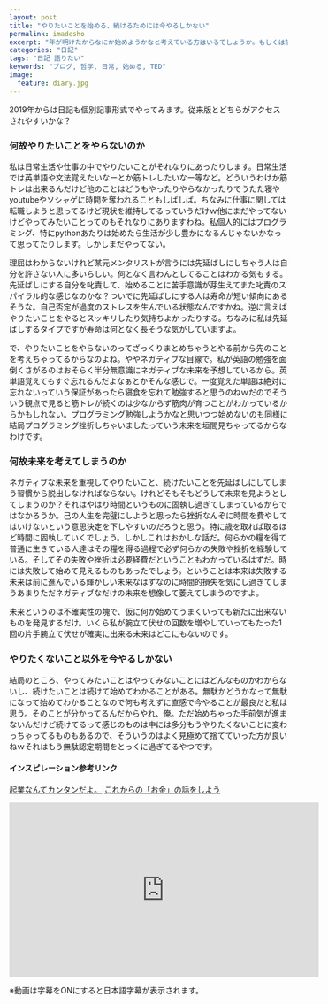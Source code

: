 ```yaml
---
layout: post
title: "やりたいことを始める、続けるためには今やるしかない"
permalink: imadesho
excerpt: "年が明けたからなにか始めようかなと考えている方はいるでしょうか。もしくは前から始めようと思っていたことを年が明けたきっかけに始めてみようかな等など。きっかけは何でも構いませんが始めようと思うことは間髪入れずに始める方が良いかもねという趣旨の記事です。"
categories: "日記"
tags: "日記 語りたい"
keywords: "ブログ, 哲学, 日常, 始める, TED"
image:
  feature: diary.jpg
---
```


2019年からは日記も個別記事形式でやってみます。従来版とどちらがアクセスされやすいかな？

### 何故やりたいことをやらないのか

私は日常生活や仕事の中でやりたいことがそれなりにあったりします。日常生活では英単語や文法覚えたいなーとか筋トレしたいなー等など。どういうわけか筋トレは出来るんだけど他のことはどうもやったりやらなかったりでうたた寝やyoutubeやソシャゲに時間を奪われることもしばしば。ちなみに仕事に関しては転職しようと思ってるけど現状を維持してるっていうだけｗ他にまだやってないけどやってみたいことってのもそれなりにありますわね。私個人的にはプログラミング、特にpythonあたりは始めたら生活が少し豊かになるんじゃないかなって思ってたりします。しかしまだやってない。

理屈はわからないけれど某元メンタリストが言うには先延ばしにしちゃう人は自分を許さない人に多いらしい。何となく言わんとしてることはわかる気もする。先延ばしにする自分を叱責して、始めることに苦手意識が芽生えてまた叱責のスパイラル的な感じなのかな？ついでに先延ばしにする人は寿命が短い傾向にあるそうな。自己否定が過度のストレスを生んでいる状態なんですかね。逆に言えばやりたいことをやるとスッキリしたり気持ちよかったりする。ちなみに私は先延ばしするタイプですが寿命は何となく長そうな気がしていますよ。

で、やりたいことをやらないのってざっくりまとめちゃうとやる前から先のことを考えちゃってるからなのよね。ややネガティブな目線で。私が英語の勉強を面倒くさがるのはおそらく半分無意識にネガティブな未来を予想しているから。英単語覚えてもすぐ忘れるんだよなぁとかそんな感じで。一度覚えた単語は絶対に忘れないっていう保証があったら寝食を忘れて勉強すると思うのねｗだのでそういう観点で見ると筋トレが続くのは少なからず筋肉が育つことがわかっているからかもしれない。プログラミング勉強しようかなと思いつつ始めないのも同様に結局プログラミング挫折しちゃいましたっていう未来を垣間見ちゃってるからなわけです。

### 何故未来を考えてしまうのか

ネガティブな未来を重視してやりたいこと、続けたいことを先延ばしにしてしまう習慣から脱出しなければならない。けれどそもそもどうして未来を見ようとしてしまうのか？それはやはり時間というものに固執し過ぎてしまっているからではなかろうか。己の人生を完璧にしようと思ったら挫折なんぞに時間を費やしてはいけないという意思決定を下しやすいのだろうと思う。特に歳を取れば取るほど時間に固執していくでしょう。しかしこれはおかしな話だ。何らかの糧を得て普通に生きている人達はその糧を得る過程で必ず何らかの失敗や挫折を経験している。そしてその失敗や挫折は必要経費だということもわかっているはずだ。時には失敗して始めて見えるものもあったでしょう。ということは本来は失敗する未来は前に進んでいる輝かしい未来なはずなのに時間的損失を気にし過ぎてしまうあまりただネガティブなだけの未来を想像して萎えてしまうのですよ。

未来というのは不確実性の塊で、仮に何か始めてうまくいっても新たに出来ないものを発見するだけ。いくら私が腕立て伏せの回数を増やしていってもたった1回の片手腕立て伏せが確実に出来る未来はどこにもないのです。

### やりたくないこと以外を今やるしかない

結局のところ、やってみたいことはやってみないことにはどんなものかわからないし、続けたいことは続けて始めてわかることがある。無駄かどうかなって無駄になって始めてわかることなので何も考えずに直感で今やることが最良だと私は思う。そのことが分かってるんだからやれ、俺。ただ始めちゃった手前気が進まないんだけど続けてるって感じのものは中には多分もうやりたくないことに変わっちゃってるものもあるので、そういうのはよく見極めて捨てていった方が良いねｗそれはもう無駄認定期間をとっくに過ぎてるやつです。

#### インスピレーション参考リンク

[起業なんてカンタンだよ。|これからの「お金」の話をしよう](http://we.love-profit.com/entry/2017/12/21/094814)

<div class="video-container"><iframe width="560" height="315" src="https://www.youtube.com/embed/arj7oStGLkU" frameborder="0" allow="accelerometer; autoplay; encrypted-media; gyroscope; picture-in-picture" allowfullscreen></iframe></div>

※動画は字幕をONにすると日本語字幕が表示されます。